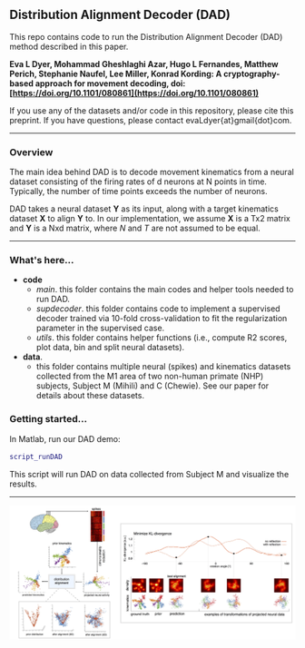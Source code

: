 ## Distribution Alignment Decoder (DAD)
This repo contains code to run the Distribution Alignment Decoder (DAD) method described in this paper.

__Eva L Dyer, Mohammad Gheshlaghi Azar, Hugo L Fernandes, Matthew Perich, Stephanie Naufel, Lee Miller, Konrad Kording: A cryptography-based approach for movement decoding, doi: [https://doi.org/10.1101/080861](https://doi.org/10.1101/080861)__

If you use any of the datasets and/or code in this repository, please cite this preprint. If you have questions, please contact evaLdyer{at}gmail{dot}com.
___
### Overview
The main idea behind DAD is to decode movement kinematics from a neural dataset consisting of the firing rates of d neurons at N points in time. Typically, the number of time points exceeds the number of neurons.

DAD takes a neural dataset __Y__ as its input, along with a target kinematics dataset __X__ to align __Y__ to. In our implementation, we assume __X__ is a Tx2 matrix and __Y__ is a Nxd matrix, where $N$ and $T$ are not assumed to be equal.
___
### What's here... ###
* __code__
    - _main_. this folder contains the main codes and helper tools needed to run DAD.
    - _supdecoder_. this folder contains code to implement a supervised decoder trained via 10-fold cross-validation to fit the regularization parameter in the supervised case.
    - _utils_. this folder contains helper functions (i.e., compute R2 scores, plot data, bin and split neural datasets).
* __data__.
    - this folder contains multiple neural (spikes) and kinematics datasets collected from the M1 area of two non-human primate (NHP) subjects, Subject M (Mihili) and C (Chewie). See our paper for details about these datasets.

### Getting started...
In Matlab, run our DAD demo:
``` matlab
script_runDAD
```
This script will run DAD on data collected from Subject M and visualize the results.
___

<img width="1100" src="https://github.com/KordingLab/DAD/blob/master/images/MainFig_GitHubSite.jpg" data-action="zoom">
